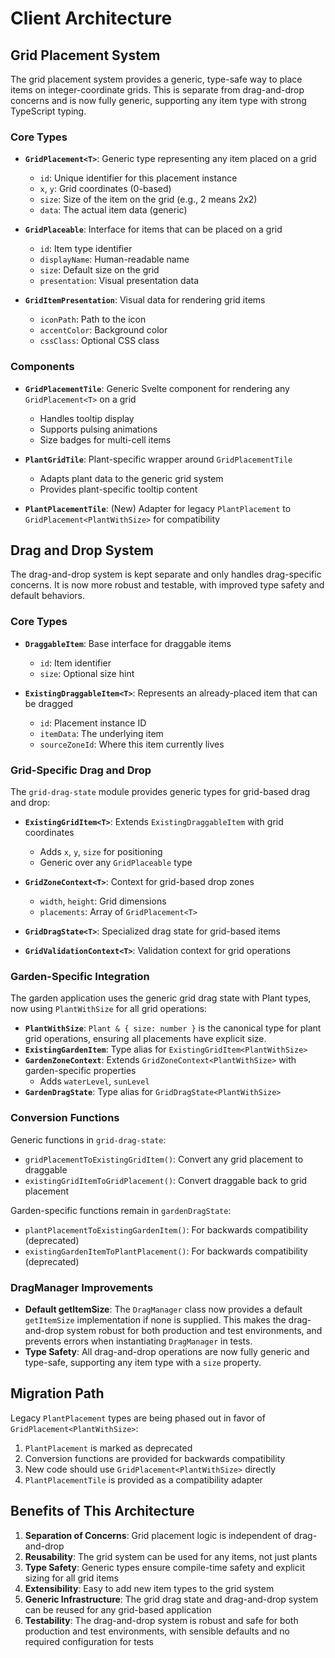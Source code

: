# Client Architecture

## Grid Placement System

The grid placement system provides a generic, type-safe way to place items on integer-coordinate grids. This is separate from drag-and-drop concerns and is now fully generic, supporting any item type with strong TypeScript typing.

### Core Types

- **`GridPlacement<T>`**: Generic type representing any item placed on a grid

  - `id`: Unique identifier for this placement instance
  - `x`, `y`: Grid coordinates (0-based)
  - `size`: Size of the item on the grid (e.g., 2 means 2x2)
  - `data`: The actual item data (generic)

- **`GridPlaceable`**: Interface for items that can be placed on a grid

  - `id`: Item type identifier
  - `displayName`: Human-readable name
  - `size`: Default size on the grid
  - `presentation`: Visual presentation data

- **`GridItemPresentation`**: Visual data for rendering grid items
  - `iconPath`: Path to the icon
  - `accentColor`: Background color
  - `cssClass`: Optional CSS class

### Components

- **`GridPlacementTile`**: Generic Svelte component for rendering any `GridPlacement<T>` on a grid

  - Handles tooltip display
  - Supports pulsing animations
  - Size badges for multi-cell items

- **`PlantGridTile`**: Plant-specific wrapper around `GridPlacementTile`
  - Adapts plant data to the generic grid system
  - Provides plant-specific tooltip content

- **`PlantPlacementTile`**: (New) Adapter for legacy `PlantPlacement` to `GridPlacement<PlantWithSize>` for compatibility

## Drag and Drop System

The drag-and-drop system is kept separate and only handles drag-specific concerns. It is now more robust and testable, with improved type safety and default behaviors.

### Core Types

- **`DraggableItem`**: Base interface for draggable items

  - `id`: Item identifier
  - `size`: Optional size hint

- **`ExistingDraggableItem<T>`**: Represents an already-placed item that can be dragged
  - `id`: Placement instance ID
  - `itemData`: The underlying item
  - `sourceZoneId`: Where this item currently lives

### Grid-Specific Drag and Drop

The `grid-drag-state` module provides generic types for grid-based drag and drop:

- **`ExistingGridItem<T>`**: Extends `ExistingDraggableItem` with grid coordinates

  - Adds `x`, `y`, `size` for positioning
  - Generic over any `GridPlaceable` type

- **`GridZoneContext<T>`**: Context for grid-based drop zones

  - `width`, `height`: Grid dimensions
  - `placements`: Array of `GridPlacement<T>`

- **`GridDragState<T>`**: Specialized drag state for grid-based items
- **`GridValidationContext<T>`**: Validation context for grid operations

### Garden-Specific Integration

The garden application uses the generic grid drag state with Plant types, now using `PlantWithSize` for all grid operations:

- **`PlantWithSize`**: `Plant & { size: number }` is the canonical type for plant grid operations, ensuring all placements have explicit size.
- **`ExistingGardenItem`**: Type alias for `ExistingGridItem<PlantWithSize>`
- **`GardenZoneContext`**: Extends `GridZoneContext<PlantWithSize>` with garden-specific properties
  - Adds `waterLevel`, `sunLevel`
- **`GardenDragState`**: Type alias for `GridDragState<PlantWithSize>`

### Conversion Functions

Generic functions in `grid-drag-state`:

- `gridPlacementToExistingGridItem()`: Convert any grid placement to draggable
- `existingGridItemToGridPlacement()`: Convert draggable back to grid placement

Garden-specific functions remain in `gardenDragState`:

- `plantPlacementToExistingGardenItem()`: For backwards compatibility (deprecated)
- `existingGardenItemToPlantPlacement()`: For backwards compatibility (deprecated)

### DragManager Improvements

- **Default getItemSize**: The `DragManager` class now provides a default `getItemSize` implementation if none is supplied. This makes the drag-and-drop system robust for both production and test environments, and prevents errors when instantiating `DragManager` in tests.
- **Type Safety**: All drag-and-drop operations are now fully generic and type-safe, supporting any item type with a `size` property.

## Migration Path

Legacy `PlantPlacement` types are being phased out in favor of `GridPlacement<PlantWithSize>`:

1. `PlantPlacement` is marked as deprecated
2. Conversion functions are provided for backwards compatibility
3. New code should use `GridPlacement<PlantWithSize>` directly
4. `PlantPlacementTile` is provided as a compatibility adapter

## Benefits of This Architecture

1. **Separation of Concerns**: Grid placement logic is independent of drag-and-drop
2. **Reusability**: The grid system can be used for any items, not just plants
3. **Type Safety**: Generic types ensure compile-time safety and explicit sizing for all grid items
4. **Extensibility**: Easy to add new item types to the grid system
5. **Generic Infrastructure**: The grid drag state and drag-and-drop system can be reused for any grid-based application
6. **Testability**: The drag-and-drop system is robust and safe for both production and test environments, with sensible defaults and no required configuration for tests
